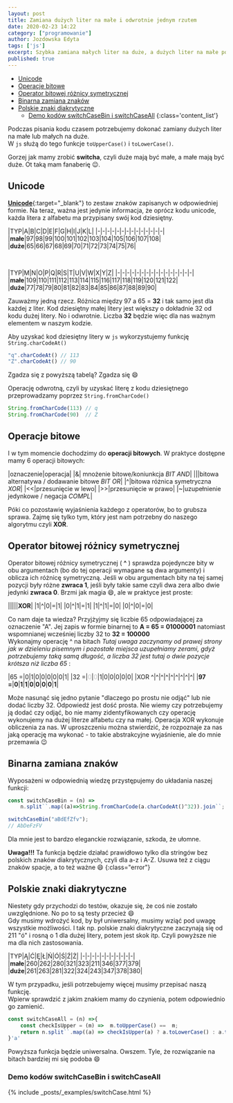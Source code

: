 ```yaml
---
layout: post
title: Zamiana dużych liter na małe i odwrotnie jednym rzutem
date: 2020-02-23 14:22
category: ["programowanie"]
author: Jozdowska Edyta
tags: ['js']
excerpt: Szybka zamiana małych liter na duże, a dużych liter na małe poprzez operacje bitowe
published: true
---
```


- [Unicode](#unicode)
- [Operacje bitowe](#operacje-bitowe)
- [Operator bitowej różnicy symetrycznej](#operator-bitowej-r%c3%b3%c5%bcnicy-symetrycznej)
- [Binarna zamiana znaków](#binarna-zamiana-znak%c3%b3w)
- [Polskie znaki diakrytyczne](#polskie-znaki-diakrytyczne)
  - [Demo kodów switchCaseBin i switchCaseAll](#demo-kod%c3%b3w-switchcasebin-i-switchcaseall)
{:class='content_list'}

Podczas pisania kodu czasem potrzebujemy dokonać zamiany dużych liter na małe lub małych na duże.  
W `js` służą do tego funkcje `toUpperCase()` i `toLowerCase()`. 

Gorzej jak mamy zrobić **switcha**, czyli duże mają być małe, a małe mają być duże. Ot taką mam fanaberię :wink:.  


## Unicode
[**Unicode**](https://pl.wikipedia.org/wiki/Unikod){:target="_blank"} to zestaw znaków zapisanych w odpowiedniej formie. Na teraz, ważna jest jedynie informacja, że oprócz kodu unicode, każda litera z alfabetu ma przypisany swój kod dziesiętny.

|TYP|A|B|C|D|E|F|G|H|I|J|K|L|
|-|-|-|-|-|-|-|-|-|-|-|-|-|-|
|**małe**|97|98|99|100|101|102|103|104|105|106|107|108|
|**duże**|65|66|67|68|69|70|71|72|73|74|75|76|

<br/>

|TYP|M|N|O|P|Q|R|S|T|U|V|W|X|Y|Z|
|-|-|-|-|-|-|-|-|-|-|-|-|-|-|-|-|
|**małe**|109|110|111|112|113|114|115|116|117|118|119|120|121|122|
|**duże**|77|78|79|80|81|82|83|84|85|86|87|88|89|90|  


Zauważmy jedną rzecz. Różnica między 97 a 65 = **32** i tak samo jest dla każdej z liter. Kod dziesiętny małej litery jest większy o dokładnie 32 od kodu dużej litery. No i odwrotnie. Liczba **32** będzie więc dla nas ważnym elementem w naszym kodzie. 

Aby uzyskać kod dziesiętny litery w `js` wykorzystujemy funkcję `String.charCodeAt()`
```js
"q".charCodeAt() // 113 
"Z".charCodeAt() // 90
```
Zgadza się z powyższą tabelą? Zgadza się :smile:

Operację odwrotną, czyli by uzyskać literę z kodu dziesiętnego przeprowadzamy poprzez `String.fromCharCode()`
```js
String.fromCharCode(113) // q
String.fromCharCode(90)  // Z
```

## Operacje bitowe
I w tym momencie dochodzimy do **operacji bitowych**. W praktyce dostępne mamy 6 operacji bitowych:

|oznaczenie|operacja|
|&| mnożenie bitowe/koniunkcja _BIT AND_|
|&#124;|bitowa alternatywa / dodawanie bitowe _BIT OR_|
|^|bitowa różnica symetryczna _XOR_|
|<<|przesunięcie w lewo|
|>>|przesunięcie w prawo|
|~|uzupełnienie jedynkowe / negacja _COMPL_|

Póki co pozostawię wyjaśnienia każdego z operatorów, bo to grubsza sprawa. Zajmę się tylko tym, który jest nam potrzebny do naszego algorytmu czyli **XOR**.

## Operator bitowej różnicy symetrycznej
Operator bitowej różnicy symetrycznej ( **^** ) sprawdza pojedyncze bity w obu argumentach (bo do tej operacji wymagane są dwa argumenty) i oblicza ich różnicę symetryczną. Jeśli w obu argumentach bity na tej samej pozycji były różne **zwraca 1**, jeśli były takie same czyli dwa zera albo dwie jedynki **zwraca 0**. Brzmi jak magia :smile:, ale w praktyce jest proste:

|||||**XOR**|
|1|^|0|=|1|
|0|^|1|=|1|
|1|^|1|=|0|
|0|^|0|=|0|

Co nam daje ta wiedza? Przyjżyjmy się liczbie 65 odpowiadającej za oznaczenie "A".
Jej zapis w formie binarnej to **A = 65 = 01000001** natomiast wspomnianej wcześniej liczby 32 to **32 = 100000**  
Wykonajmy operację ^ na bitach _Tutaj uwaga zaczynamy od prawej strony jak w dzieleniu pisemnym i pozostałe miejsca uzupełniamy zerami, gdyż potrzebujemy taką samą długość, a liczba 32 jest tutaj o dwie pozycje krótsza niż liczba 65_ :

|65 =|0|1|0|0|0|0|0|1|
|32 =|<span style="color:#c5c5c5">0</span>|<span style="color:#c5c5c5">0</span>|1|0|0|0|0|0|
|XOR ^|^|^|^|^|^|^|^|^|
|**97 =**|**0**|**1**|**1**|**0**|**0**|**0**|**0**|**1**|

Może nasunąć się jedno pytanie "dlaczego po prostu nie odjąć" lub nie dodać liczby 32. Odpowiedź jest dość prosta. Nie wiemy czy potrzebujemy ją dodać czy odjąć, bo nie mamy zidentyfikowanych czy operację wykonujemy na dużej literze alfabetu czy na małej. Operacja XOR wykonuje obliczenia za nas. W uproszczeniu można stwierdzić, że rozpoznaje za nas jaką operację ma wykonać - to takie abstrakcyjne wyjaśnienie, ale do mnie przemawia :wink:

## Binarna zamiana znaków
Wyposażeni w odpowiednią wiedzę przystępujemy do układania naszej funkcji:
```js
const switchCaseBin = (n) =>
    n.split``.map((a)=>String.fromCharCode(a.charCodeAt()^32)).join``;

switchCaseBin("aBdEfZfv");
// AbDeFzFV
```
Dla mnie jest to bardzo eleganckie rozwiązanie, szkoda, że ułomne.  

**Uwaga!!!** Ta funkcja będzie działać prawidłowo tylko dla stringów bez polskich znaków diakrytycznych, czyli dla a-z i A-Z. Usuwa też z ciągu znaków spacje, a to też ważne :smile:
{:class="error"}


## Polskie znaki diakrytyczne
Niestety gdy przychodzi do testów, okazuje się, że coś nie zostało uwzględnione. No po to są testy przecież :smile:  
Gdy musimy wdrożyć kod, by był uniwersalny, musimy wziąć pod uwagę wszystkie możliwości. I tak np. polskie znaki diakrytyczne zaczynają się od 211 "ó" i rosną o 1 dla dużej litery, potem jest skok itp. Czyli powyższe nie ma dla nich zastosowania.

|TYP|Ą|Ć|Ę|Ł|Ń|Ó|Ś|Ź|Ż|
|-|-|-|-|-|-|-|-|-|-|-|
|**małe**|260|262|280|321|323|211|346|377|379|
|**duże**|261|263|281|322|324|243|347|378|380|

W tym przypadku, jeśli potrzebujemy więcej musimy przepisać naszą funkcję.   
Wpierw sprawdzić z jakim znakiem mamy do czynienia, potem odpowiednio go zamienić. 
```js
const switchCaseAll = (n) =>{    
    const checkIsUpper = (m) =>  m.toUpperCase() ==  m; 
    return n.split``.map((a) => checkIsUpper(a) ? a.toLowerCase() : a.toUpperCase() ).join``;
}'a'
```
Powyższa funkcja będzie uniwersalna. Owszem. Tyle, że rozwiązanie na bitach bardziej mi się podoba :smile:

### Demo kodów switchCaseBin i switchCaseAll
{% include _posts/_examples/switchCase.html %}


